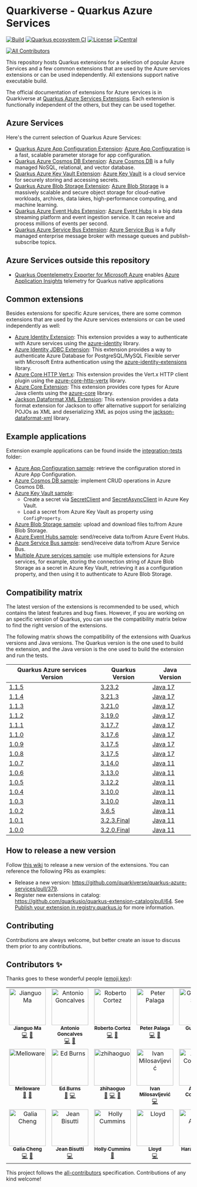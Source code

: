 # Quarkiverse - Quarkus Azure Services

[![Build](https://github.com/quarkiverse/quarkus-azure-services/workflows/Build/badge.svg)](https://github.com/quarkiverse/quarkus-azure-services/actions?query=workflow%3ABuild)
[![Quarkus ecosystem CI](https://github.com/quarkiverse/quarkus-azure-services/workflows/Quarkus%20ecosystem%20CI/badge.svg)](https://github.com/quarkiverse/quarkus-azure-services/actions?query=workflow%3AQuarkus%20ecosystem%20CI)
[![License](https://img.shields.io/github/license/quarkiverse/quarkus-azure-services.svg)](http://www.apache.org/licenses/LICENSE-2.0)
[![Central](https://img.shields.io/maven-central/v/io.quarkiverse.azureservices/quarkus-azure-services-parent?color=green)](https://central.sonatype.com/artifact/io.quarkiverse.azureservices/quarkus-azure-services-parent)
<!-- ALL-CONTRIBUTORS-BADGE:START - Do not remove or modify this section -->
[![All Contributors](https://img.shields.io/badge/all_contributors-19-orange.svg?style=flat-square)](#contributors-)
<!-- ALL-CONTRIBUTORS-BADGE:END -->

This repository hosts Quarkus extensions for a selection of popular Azure Services and a few common extensions that are used by the Azure services extensions or can be used independently. All extensions support native executable build.

The official documentation of extensions for Azure services is in Quarkiverse at [Quarkus Azure Services Extensions](https://docs.quarkiverse.io/quarkus-azure-services/dev/index.html). Each extension is functionally independent of the others, but they can be used together.

## Azure Services

Here's the current selection of Quarkus Azure Services:

- [Quarkus Azure App Configuration Extension](https://docs.quarkiverse.io/quarkus-azure-services/dev/quarkus-azure-app-configuration.html): [Azure App Configuration](https://azure.microsoft.com/products/app-configuration)
  is a fast, scalable parameter storage for app configuration.
- [Quarkus Azure Cosmos DB Extension](https://docs.quarkiverse.io/quarkus-azure-services/dev/quarkus-azure-cosmos.html): [Azure Cosmos DB](https://azure.microsoft.com/products/cosmos-db) is a fully managed NoSQL, relational, and vector database.
- [Quarkus Azure Key Vault Extension](https://docs.quarkiverse.io/quarkus-azure-services/dev/quarkus-azure-key-vault.html): [Azure Key Vault](https://azure.microsoft.com/products/key-vault) is a cloud service for securely storing and accessing secrets.
- [Quarkus Azure Blob Storage Extension](https://docs.quarkiverse.io/quarkus-azure-services/dev/quarkus-azure-storage-blob.html): [Azure Blob Storage](https://azure.microsoft.com/products/storage/blobs/)
  is a massively scalable and secure object storage for cloud-native workloads, archives, data lakes, high-performance
  computing, and machine learning.
- [Quarkus Azure Event Hubs Extension](https://docs.quarkiverse.io/quarkus-azure-services/dev/quarkus-azure-eventhubs.html): [Azure Event Hubs](https://azure.microsoft.com/products/event-hubs)
  is a big data streaming platform and event ingestion service. It can receive and process millions of events per second.
- [Quarkus Azure Service Bus Extension](https://docs.quarkiverse.io/quarkus-azure-services/dev/quarkus-azure-servicebus.html): [Azure Service Bus](https://azure.microsoft.com/products/service-bus)
  is a fully managed enterprise message broker with message queues and publish-subscribe topics.

## Azure Services outside this repository
- [Quarkus Opentelemetry Exporter for Microsoft Azure](https://docs.quarkiverse.io/quarkus-opentelemetry-exporter/dev/quarkus-opentelemetry-exporter-azure.html) enables [Azure Application Insights](https://learn.microsoft.com/en-us/azure/azure-monitor/app/app-insights-overview) telemetry for Quarkus native applications

## Common extensions

Besides extensions for specific Azure services, there are some common extensions that are used by the Azure services extensions or can be used independently as well:

* [Azure Identity Extension](common/azure-identity): This extension provides a way to authenticate with Azure services using the [azure-identity](https://mvnrepository.com/artifact/com.azure/azure-identity) library.
* [Azure Identity JDBC Extension](common/azure-identity-jdbc): This extension provides a way to authenticate Azure Database for PostgreSQL/MySQL Flexible server with Microsoft Entra authentication using the [azure-identity-extensions](https://mvnrepository.com/artifact/com.azure/azure-identity-extensions) library.
* [Azure Core HTTP Vert.x](common/http-client-vertx): This extension provides the Vert.x HTTP client plugin using the [azure-core-http-vertx](https://mvnrepository.com/artifact/com.azure/azure-core-http-vertx) library.
* [Azure Core Extension](common/core): This extension provides core types for Azure Java clients using the [azure-core](https://mvnrepository.com/artifact/com.azure/azure-core) library.
* [Jackson Dataformat XML Extension](common/jackson-dataformat-xml): This extension provides a data format extension for Jackson to offer alternative support for serializing POJOs as XML and deserializing XML as pojos using the [jackson-dataformat-xml](https://mvnrepository.com/artifact/com.fasterxml.jackson.dataformat/jackson-dataformat-xml) library.

## Example applications

Extension example applications can be found inside the [integration-tests](integration-tests) folder:

- [Azure App Configuration sample](integration-tests/azure-app-configuration): retrieve the configuration stored in Azure App Configuration.
- [Azure Cosmos DB sample](integration-tests/azure-cosmos): implement CRUD operations in Azure Cosmos DB.
- [Azure Key Vault sample](integration-tests/azure-keyvault):
    - Create a secret via [SecretClient](https://learn.microsoft.com/java/api/com.azure.security.keyvault.secrets.secretclient) and [SecretAsyncClient](https://learn.microsoft.com/java/api/com.azure.security.keyvault.secrets.secretasyncclient) in Azure Key Vault.
    - Load a secret from Azure Key Vault as property using `ConfigProperty`.
- [Azure Blob Storage sample](integration-tests/azure-storage-blob): upload and download files to/from Azure Blob Storage.
- [Azure Event Hubs sample](integration-tests/azure-eventhubs): send/receive data to/from Azure Event Hubs.
- [Azure Service Bus sample](integration-tests/azure-servicebus): send/receive data to/from Azure Service Bus.
- [Multiple Azure services sample](integration-tests/azure-services-together): use multiple extensions for Azure services, for example, storing the connection string of Azure Blob Storage as a secret in Azure Key Vault, retrieving it as a configuration property, and then using it to authenticate to Azure Blob Storage.

## Compatibility matrix

The latest version of the extensions is recommended to be used, which contains the latest features and bug fixes. However, if you are working on an specific version of Quarkus, you can use the compatibility matrix below to find the right version of the extensions.

The following matrix shows the compatibility of the extensions with Quarkus versions and Java versions. The Quarkus version is the one used to build the extension, and the Java version is the one used to build the extension and run the tests.

| Quarkus Azure services Version | Quarkus Version | Java Version |
|--------------------------------|------------------|-----------------|
| [1.1.5](https://github.com/quarkiverse/quarkus-azure-services/blob/1.1.5/pom.xml#L12) | [3.23.2](https://github.com/quarkiverse/quarkus-azure-services/blob/1.1.5/pom.xml#L20) | [Java 17](https://github.com/quarkiverse/quarkus-azure-services/blob/1.1.5/pom.xml#L17-L18) |
| [1.1.4](https://github.com/quarkiverse/quarkus-azure-services/blob/1.1.4/pom.xml#L12) | [3.21.3](https://github.com/quarkiverse/quarkus-azure-services/blob/1.1.4/pom.xml#L20) | [Java 17](https://github.com/quarkiverse/quarkus-azure-services/blob/1.1.4/pom.xml#L17-L18) |
| [1.1.3](https://github.com/quarkiverse/quarkus-azure-services/blob/1.1.3/pom.xml#L12) | [3.21.0](https://github.com/quarkiverse/quarkus-azure-services/blob/1.1.3/pom.xml#L20) | [Java 17](https://github.com/quarkiverse/quarkus-azure-services/blob/1.1.3/pom.xml#L17-L18) |
| [1.1.2](https://github.com/quarkiverse/quarkus-azure-services/blob/1.1.2/pom.xml#L12) | [3.19.0](https://github.com/quarkiverse/quarkus-azure-services/blob/1.1.2/pom.xml#L20) | [Java 17](https://github.com/quarkiverse/quarkus-azure-services/blob/1.1.2/pom.xml#L17-L18) |
| [1.1.1](https://github.com/quarkiverse/quarkus-azure-services/blob/1.1.1/pom.xml#L12) | [3.17.7](https://github.com/quarkiverse/quarkus-azure-services/blob/1.1.1/pom.xml#L20) | [Java 17](https://github.com/quarkiverse/quarkus-azure-services/blob/1.1.1/pom.xml#L17-L18) |
| [1.1.0](https://github.com/quarkiverse/quarkus-azure-services/blob/1.1.0/pom.xml#L12) | [3.17.6](https://github.com/quarkiverse/quarkus-azure-services/blob/1.1.0/pom.xml#L20) | [Java 17](https://github.com/quarkiverse/quarkus-azure-services/blob/1.1.0/pom.xml#L17-L18) |
| [1.0.9](https://github.com/quarkiverse/quarkus-azure-services/blob/1.0.9/pom.xml#L12) | [3.17.5](https://github.com/quarkiverse/quarkus-azure-services/blob/1.0.9/pom.xml#L20) | [Java 17](https://github.com/quarkiverse/quarkus-azure-services/blob/1.0.9/pom.xml#L17-L18) |
| [1.0.8](https://github.com/quarkiverse/quarkus-azure-services/blob/1.0.8/pom.xml#L12) | [3.17.5](https://github.com/quarkiverse/quarkus-azure-services/blob/1.0.8/pom.xml#L20) | [Java 17](https://github.com/quarkiverse/quarkus-azure-services/blob/1.0.8/pom.xml#L17-L18) |
| [1.0.7](https://github.com/quarkiverse/quarkus-azure-services/blob/1.0.7/pom.xml#L12) | [3.14.0](https://github.com/quarkiverse/quarkus-azure-services/blob/1.0.7/pom.xml#L20) | [Java 11](https://github.com/quarkiverse/quarkus-azure-services/blob/1.0.7/pom.xml#L17-L18) |
| [1.0.6](https://github.com/quarkiverse/quarkus-azure-services/blob/1.0.6/pom.xml#L12) | [3.13.0](https://github.com/quarkiverse/quarkus-azure-services/blob/1.0.6/pom.xml#L20) | [Java 11](https://github.com/quarkiverse/quarkus-azure-services/blob/1.0.6/pom.xml#L17-L18) |
| [1.0.5](https://github.com/quarkiverse/quarkus-azure-services/blob/1.0.5/pom.xml#L12) | [3.12.2](https://github.com/quarkiverse/quarkus-azure-services/blob/1.0.5/pom.xml#L20) | [Java 11](https://github.com/quarkiverse/quarkus-azure-services/blob/1.0.5/pom.xml#L17-L18) |
| [1.0.4](https://github.com/quarkiverse/quarkus-azure-services/blob/1.0.4/pom.xml#L12) | [3.10.0](https://github.com/quarkiverse/quarkus-azure-services/blob/1.0.4/pom.xml#L20) | [Java 11](https://github.com/quarkiverse/quarkus-azure-services/blob/1.0.4/pom.xml#L17-L18) |
| [1.0.3](https://github.com/quarkiverse/quarkus-azure-services/blob/1.0.3/pom.xml#L12) | [3.10.0](https://github.com/quarkiverse/quarkus-azure-services/blob/1.0.3/pom.xml#L20) | [Java 11](https://github.com/quarkiverse/quarkus-azure-services/blob/1.0.3/pom.xml#L17-L18) |
| [1.0.2](https://github.com/quarkiverse/quarkus-azure-services/blob/1.0.2/pom.xml#L12) | [3.6.5](https://github.com/quarkiverse/quarkus-azure-services/blob/1.0.2/pom.xml#L20) | [Java 11](https://github.com/quarkiverse/quarkus-azure-services/blob/1.0.2/pom.xml#L17-L18) |
| [1.0.1](https://github.com/quarkiverse/quarkus-azure-services/blob/1.0.1/pom.xml#L12) | [3.2.3.Final](https://github.com/quarkiverse/quarkus-azure-services/blob/1.0.1/pom.xml#L20) | [Java 11](https://github.com/quarkiverse/quarkus-azure-services/blob/1.0.1/pom.xml#L17-L18) |
| [1.0.0](https://github.com/quarkiverse/quarkus-azure-services/blob/1.0.0/pom.xml#L12) | [3.2.0.Final](https://github.com/quarkiverse/quarkus-azure-services/blob/1.0.0/pom.xml#L23) | [Java 11](https://github.com/quarkiverse/quarkus-azure-services/blob/1.0.0/pom.xml#L20-L21) |

## How to release a new version

Follow [this wiki](https://github.com/quarkiverse/quarkiverse/wiki/Release) to release a new version of the extensions.
You can reference the following PRs as examples:

* Release a new version: https://github.com/quarkiverse/quarkus-azure-services/pull/379.
* Register new extensions in catalog: https://github.com/quarkusio/quarkus-extension-catalog/pull/64.
  See [Publish your extension in registry.quarkus.io](https://quarkus.io/guides/writing-extensions#publish-your-extension-in-registry-quarkus-io)
  for more information.

## Contributing

Contributions are always welcome, but better create an issue to discuss them prior to any contributions.

## Contributors ✨

Thanks goes to these wonderful people ([emoji key](https://allcontributors.org/docs/en/emoji-key)):

<!-- ALL-CONTRIBUTORS-LIST:START - Do not remove or modify this section -->
<!-- prettier-ignore-start -->
<!-- markdownlint-disable -->
<table>
  <tbody>
    <tr>
      <td align="center" valign="top" width="14.28%"><a href="https://www.linkedin.com/in/jianguo-ma-40783518/"><img src="https://avatars.githubusercontent.com/u/10357495?v=4?s=100" width="100px;" alt="Jianguo Ma"/><br /><sub><b>Jianguo Ma</b></sub></a><br /><a href="https://github.com/quarkiverse/quarkus-azure-services/commits?author=majguo" title="Code">💻</a> <a href="#maintenance-majguo" title="Maintenance">🚧</a></td>
      <td align="center" valign="top" width="14.28%"><a href="http://www.antoniogoncalves.org"><img src="https://avatars.githubusercontent.com/u/729277?v=4?s=100" width="100px;" alt="Antonio Goncalves"/><br /><sub><b>Antonio Goncalves</b></sub></a><br /><a href="https://github.com/quarkiverse/quarkus-azure-services/commits?author=agoncal" title="Code">💻</a> <a href="#maintenance-agoncal" title="Maintenance">🚧</a></td>
      <td align="center" valign="top" width="14.28%"><a href="http://www.radcortez.com"><img src="https://avatars.githubusercontent.com/u/5796305?v=4?s=100" width="100px;" alt="Roberto Cortez"/><br /><sub><b>Roberto Cortez</b></sub></a><br /><a href="https://github.com/quarkiverse/quarkus-azure-services/commits?author=radcortez" title="Code">💻</a> <a href="https://github.com/quarkiverse/quarkus-azure-services/pulls?q=is%3Apr+reviewed-by%3Aradcortez" title="Reviewed Pull Requests">👀</a></td>
      <td align="center" valign="top" width="14.28%"><a href="https://twitter.com/ppalaga"><img src="https://avatars.githubusercontent.com/u/1826249?v=4?s=100" width="100px;" alt="Peter Palaga"/><br /><sub><b>Peter Palaga</b></sub></a><br /><a href="https://github.com/quarkiverse/quarkus-azure-services/commits?author=ppalaga" title="Code">💻</a> <a href="https://github.com/quarkiverse/quarkus-azure-services/pulls?q=is%3Apr+reviewed-by%3Appalaga" title="Reviewed Pull Requests">👀</a></td>
      <td align="center" valign="top" width="14.28%"><a href="https://lesincroyableslivres.fr/"><img src="https://avatars.githubusercontent.com/u/1279749?v=4?s=100" width="100px;" alt="Guillaume Smet"/><br /><sub><b>Guillaume Smet</b></sub></a><br /><a href="https://github.com/quarkiverse/quarkus-azure-services/commits?author=gsmet" title="Code">💻</a></td>
      <td align="center" valign="top" width="14.28%"><a href="http://gastaldi.wordpress.com"><img src="https://avatars.githubusercontent.com/u/54133?v=4?s=100" width="100px;" alt="George Gastaldi"/><br /><sub><b>George Gastaldi</b></sub></a><br /><a href="https://github.com/quarkiverse/quarkus-azure-services/commits?author=gastaldi" title="Code">💻</a></td>
      <td align="center" valign="top" width="14.28%"><a href="https://github.com/JoaoBrandao"><img src="https://avatars.githubusercontent.com/u/13374459?v=4?s=100" width="100px;" alt="João Brandão"/><br /><sub><b>João Brandão</b></sub></a><br /><a href="https://github.com/quarkiverse/quarkus-azure-services/issues?q=author%3AJoaoBrandao" title="Bug reports">🐛</a></td>
    </tr>
    <tr>
      <td align="center" valign="top" width="14.28%"><a href="http://melloware.com"><img src="https://avatars.githubusercontent.com/u/4399574?v=4?s=100" width="100px;" alt="Melloware"/><br /><sub><b>Melloware</b></sub></a><br /><a href="https://github.com/quarkiverse/quarkus-azure-services/issues?q=author%3Amelloware" title="Bug reports">🐛</a> <a href="https://github.com/quarkiverse/quarkus-azure-services/pulls?q=is%3Apr+reviewed-by%3Amelloware" title="Reviewed Pull Requests">👀</a></td>
      <td align="center" valign="top" width="14.28%"><a href="https://ridingthecrest.com/"><img src="https://avatars.githubusercontent.com/u/75821?v=4?s=100" width="100px;" alt="Ed Burns"/><br /><sub><b>Ed Burns</b></sub></a><br /><a href="https://github.com/quarkiverse/quarkus-azure-services/pulls?q=is%3Apr+reviewed-by%3Aedburns" title="Reviewed Pull Requests">👀</a> <a href="https://github.com/quarkiverse/quarkus-azure-services/commits?author=edburns" title="Code">💻</a></td>
      <td align="center" valign="top" width="14.28%"><a href="https://github.com/backwind1233"><img src="https://avatars.githubusercontent.com/u/4465723?v=4?s=100" width="100px;" alt="zhihaoguo"/><br /><sub><b>zhihaoguo</b></sub></a><br /><a href="https://github.com/quarkiverse/quarkus-azure-services/pulls?q=is%3Apr+reviewed-by%3Abackwind1233" title="Reviewed Pull Requests">👀</a> <a href="https://github.com/quarkiverse/quarkus-azure-services/commits?author=backwind1233" title="Code">💻</a> <a href="#maintenance-backwind1233" title="Maintenance">🚧</a></td>
      <td align="center" valign="top" width="14.28%"><a href="https://thejavaguy.org/"><img src="https://avatars.githubusercontent.com/u/11942401?v=4?s=100" width="100px;" alt="Ivan Milosavljević"/><br /><sub><b>Ivan Milosavljević</b></sub></a><br /><a href="https://github.com/quarkiverse/quarkus-azure-services/commits?author=TheJavaGuy" title="Code">💻</a></td>
      <td align="center" valign="top" width="14.28%"><a href="http://oscerd.github.io"><img src="https://avatars.githubusercontent.com/u/5106647?v=4?s=100" width="100px;" alt="Andrea Cosentino"/><br /><sub><b>Andrea Cosentino</b></sub></a><br /><a href="https://github.com/quarkiverse/quarkus-azure-services/commits?author=oscerd" title="Code">💻</a></td>
      <td align="center" valign="top" width="14.28%"><a href="https://automatiko.io"><img src="https://avatars.githubusercontent.com/u/904474?v=4?s=100" width="100px;" alt="Maciej Swiderski"/><br /><sub><b>Maciej Swiderski</b></sub></a><br /><a href="https://github.com/quarkiverse/quarkus-azure-services/commits?author=mswiderski" title="Code">💻</a></td>
      <td align="center" valign="top" width="14.28%"><a href="https://github.com/fhavel"><img src="https://avatars.githubusercontent.com/u/42615282?v=4?s=100" width="100px;" alt="Frantisek Havel"/><br /><sub><b>Frantisek Havel</b></sub></a><br /><a href="https://github.com/quarkiverse/quarkus-azure-services/commits?author=fhavel" title="Code">💻</a></td>
    </tr>
    <tr>
      <td align="center" valign="top" width="14.28%"><a href="https://github.com/galiacheng"><img src="https://avatars.githubusercontent.com/u/59823457?v=4?s=100" width="100px;" alt="Galia Cheng"/><br /><sub><b>Galia Cheng</b></sub></a><br /><a href="https://github.com/quarkiverse/quarkus-azure-services/commits?author=galiacheng" title="Code">💻</a> <a href="#maintenance-galiacheng" title="Maintenance">🚧</a></td>
      <td align="center" valign="top" width="14.28%"><a href="https://github.com/jeanbisutti"><img src="https://avatars.githubusercontent.com/u/14811066?v=4?s=100" width="100px;" alt="Jean Bisutti"/><br /><sub><b>Jean Bisutti</b></sub></a><br /><a href="https://github.com/quarkiverse/quarkus-azure-services/commits?author=jeanbisutti" title="Code">💻</a></td>
      <td align="center" valign="top" width="14.28%"><a href="https://hollycummins.com"><img src="https://avatars.githubusercontent.com/u/11509290?v=4?s=100" width="100px;" alt="Holly Cummins"/><br /><sub><b>Holly Cummins</b></sub></a><br /><a href="https://github.com/quarkiverse/quarkus-azure-services/issues?q=author%3Aholly-cummins" title="Bug reports">🐛</a></td>
      <td align="center" valign="top" width="14.28%"><a href="https://beachape.com"><img src="https://avatars.githubusercontent.com/u/914805?v=4?s=100" width="100px;" alt="Lloyd"/><br /><sub><b>Lloyd</b></sub></a><br /><a href="https://github.com/quarkiverse/quarkus-azure-services/commits?author=lloydmeta" title="Code">💻</a></td>
      <td align="center" valign="top" width="14.28%"><a href="https://github.com/albers"><img src="https://avatars.githubusercontent.com/u/2901725?v=4?s=100" width="100px;" alt="Harald Albers"/><br /><sub><b>Harald Albers</b></sub></a><br /><a href="https://github.com/quarkiverse/quarkus-azure-services/commits?author=albers" title="Code">💻</a></td>
    </tr>
  </tbody>
</table>

<!-- markdownlint-restore -->
<!-- prettier-ignore-end -->

<!-- ALL-CONTRIBUTORS-LIST:END -->

This project follows the [all-contributors](https://github.com/all-contributors/all-contributors) specification.
Contributions of any kind welcome!

